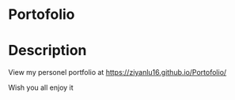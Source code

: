 # Portofolio

# Description

View my personel portfolio at https://ziyanlu16.github.io/Portofolio/

Wish you all enjoy it
